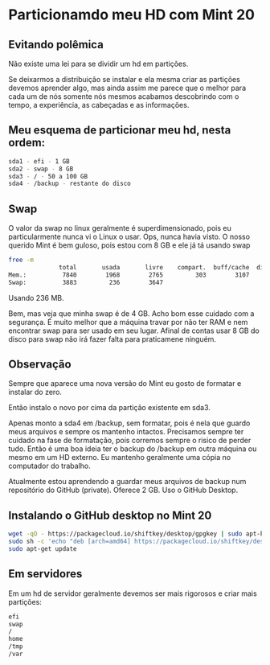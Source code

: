# Particionamdo meu HD com Mint 20

## Evitando polêmica

Não existe uma lei para se dividir um hd em partições.

Se deixarmos a distribuição se instalar e ela mesma criar as partições devemos aprender algo, mas ainda assim me parece que o melhor para cada um de nós somente nós mesmos acabamos descobrindo com o tempo, a experiência, as cabeçadas e as informações.

## Meu esquema de particionar meu hd, nesta ordem:

```bash
sda1 - efi - 1 GB
sda2 - swap - 8 GB
sda3 - / - 50 a 100 GB
sda4 - /backup - restante do disco
```

## Swap

O valor da swap no linux geralmente é superdimensionado, pois eu particularmente nunca vi o Linux o usar. Ops, nunca havia visto. O nosso querido Mint é bem guloso, pois estou com 8 GB e ele já tá usando swap

```bash
free -m
              total       usada       livre    compart.  buff/cache  disponível
Mem.:          7840        1968        2765         303        3107        5267
Swap:          3883         236        3647
```

Usando 236 MB.

Bem, mas veja que minha swap é de 4 GB. Acho bom esse cuidado com a segurança. É muito melhor que a máquina travar por não ter RAM e nem encontrar swap para ser usado em seu lugar. Afinal de contas usar 8 GB do disco para swap não irá fazer falta para praticamene ninguém.


## Observação

Sempre que aparece uma nova versão do Mint eu gosto de formatar e instalar do zero.

Então instalo o novo por cima da partição existente em sda3.

Apenas monto a sda4 em /backup, sem formatar, pois é nela que guardo meus arquivos e sempre os mantenho intactos. Precisamos sempre ter cuidado na fase de formatação, pois corremos sempre o risico de perder tudo. Então é uma boa ideia ter o backup do /backup em outra máquina ou mesmo em um HD externo. Eu mantenho geralmente uma cópia no computador do trabalho.

Atualmente estou aprendendo a guardar meus arquivos de backup num repositório do GitHub (private). Oferece 2 GB. Uso o GitHub Desktop.

## Instalando o GitHub desktop no Mint 20
```bash
wget -qO - https://packagecloud.io/shiftkey/desktop/gpgkey | sudo apt-key add -
sudo sh -c 'echo "deb [arch=amd64] https://packagecloud.io/shiftkey/desktop/any/ any main" > /etc/apt/sources.list.d/packagecloud-shiftky-desktop.list'
sudo apt-get update
```

## Em servidores

Em um hd de servidor geralmente devemos ser mais rigorosos e criar mais partições:
```bash
efi
swap
/
home
/tmp
/var
```
